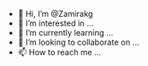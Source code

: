 - 👋 Hi, I’m @Zamirakg
- 👀 I’m interested in ...
- 🌱 I’m currently learning ...
- 💞️ I’m looking to collaborate on ...
- 📫 How to reach me ...

<!---
Zamirakg/Zamirakg is a ✨ special ✨ repository because its `README.md` (this file) appears on your GitHub profile.
You can click the Preview link to take a look at your changes.
--->
